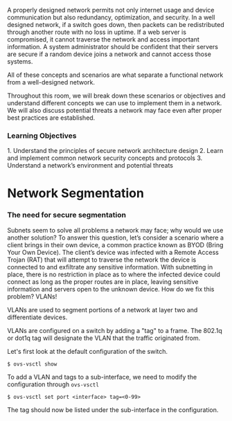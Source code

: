 A properly designed network permits not only internet usage and device communication but also redundancy, optimization, and security. In a well designed network, if a switch goes down, then packets can be redistributed through another route with no loss in uptime. If a web server is compromised, it cannot traverse the network and access important information. A system administrator should be confident that their servers are secure if a random device joins a network and cannot access those systems. 

All of these concepts and scenarios are what separate a functional network from a well-designed network.

Throughout this room, we will break down these scenarios or objectives and understand different concepts we can use to implement them in a network. We will also discuss potential threats a network may face even after proper best practices are established.

<h3> Learning Objectives </h3>
1. Understand the principles of secure network architecture design
2. Learn and implement common network security concepts and protocols
3. Understand a network’s environment and potential threats

# Network Segmentation

<h3> The need for secure segmentation </h3>
Subnets seem to solve all problems a network may face; why would we use another solution? To answer this question, let’s consider a scenario where a client brings in their own device, a common practice known as BYOD (Bring Your Own Device). The client’s device was infected with a Remote Access Trojan (RAT) that will attempt to traverse the network the device is connected to and exfiltrate any sensitive information. With subnetting in place, there is no restriction in place as to where the infected device could connect as long as the proper routes are in place, leaving sensitive information and servers open to the unknown device. How do we fix this problem? VLANs! 

VLANs are used to segment portions of a network at layer two and differentiate devices. 

VLANs are configured on a switch by adding a "tag" to a frame. The 802.1q or dot1q tag will designate the VLAN that the traffic originated from.

Let's first look at the default configuration of the switch.

```
$ ovs-vsctl show
```

To add a VLAN and tags to a sub-interface, we need to modify the configuration through `ovs-vsctl`

```
$ ovs-vsctl set port <interface> tag=<0-99>
```

The tag should now be listed under the sub-interface in the configuration.

